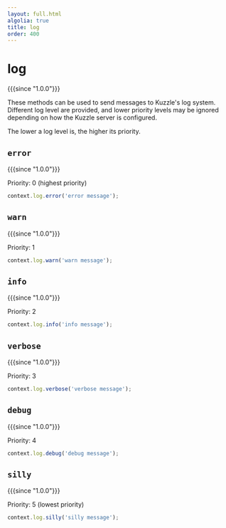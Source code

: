 ```yaml
---
layout: full.html
algolia: true
title: log
order: 400
---
```


# log

{{{since "1.0.0"}}}

These methods can be used to send messages to Kuzzle's log system.  
Different log level are provided, and lower priority levels may be ignored depending on how the Kuzzle server is configured.

The lower a log level is, the higher its priority.

## `error`

{{{since "1.0.0"}}}

Priority: 0 (highest priority)

```js
context.log.error('error message');
```

## `warn`

{{{since "1.0.0"}}}

Priority: 1

```js
context.log.warn('warn message');
```

## `info`

{{{since "1.0.0"}}}

Priority: 2

```js
context.log.info('info message');
```

## `verbose`

{{{since "1.0.0"}}}

Priority: 3

```js
context.log.verbose('verbose message');
```

## `debug`

{{{since "1.0.0"}}}

Priority: 4

```js
context.log.debug('debug message');
```

## `silly`

{{{since "1.0.0"}}}

Priority: 5 (lowest priority)

```js
context.log.silly('silly message');
```
